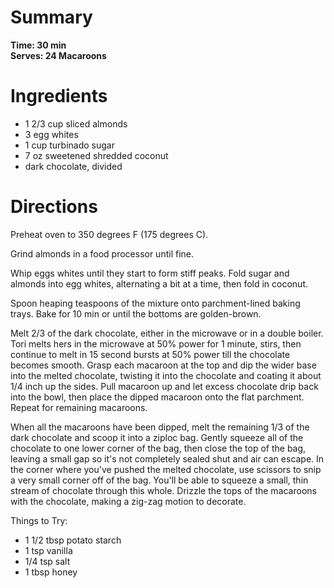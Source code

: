 # Summary
**Time: 30 min**  
**Serves: 24 Macaroons**  

# Ingredients
- 1 2/3 cup sliced almonds
- 3 egg whites
- 1 cup turbinado sugar
- 7 oz sweetened shredded coconut
- dark chocolate, divided

# Directions
Preheat oven to 350 degrees F (175 degrees C). 

Grind almonds in a food processor until fine. 

Whip eggs whites until they start to form stiff peaks. Fold sugar and almonds into egg whites, alternating a bit at a time, then fold in coconut. 

Spoon heaping teaspoons of the mixture onto parchment-lined baking trays. Bake for 10 min or until the bottoms are golden-brown.

Melt 2/3 of the dark chocolate, either in the microwave or in a double boiler. Tori melts hers in the microwave at 50% power for 1 minute, stirs, then continue to melt in 15 second bursts at 50% power till the chocolate becomes smooth.  Grasp each macaroon at the top and dip the wider base into the melted chocolate, twisting it into the chocolate and coating it about 1/4 inch up the sides. Pull macaroon up and let excess chocolate drip back into the bowl, then place the dipped macaroon onto the flat parchment. Repeat for remaining macaroons.

When all the macaroons have been dipped, melt the remaining 1/3 of the dark chocolate and scoop it into a ziploc bag. Gently squeeze all of the chocolate to one lower corner of the bag, then close the top of the bag, leaving a small gap so it's not completely sealed shut and air can escape. In the corner where you've pushed the melted chocolate, use scissors to snip a very small corner off of the bag. You'll be able to squeeze a small, thin stream of chocolate through this whole. Drizzle the tops of the macaroons with the chocolate, making a zig-zag motion to decorate.

Things to Try:
- 1 1/2 tbsp potato starch
- 1 tsp vanilla
- 1/4 tsp salt
- 1 tbsp honey
